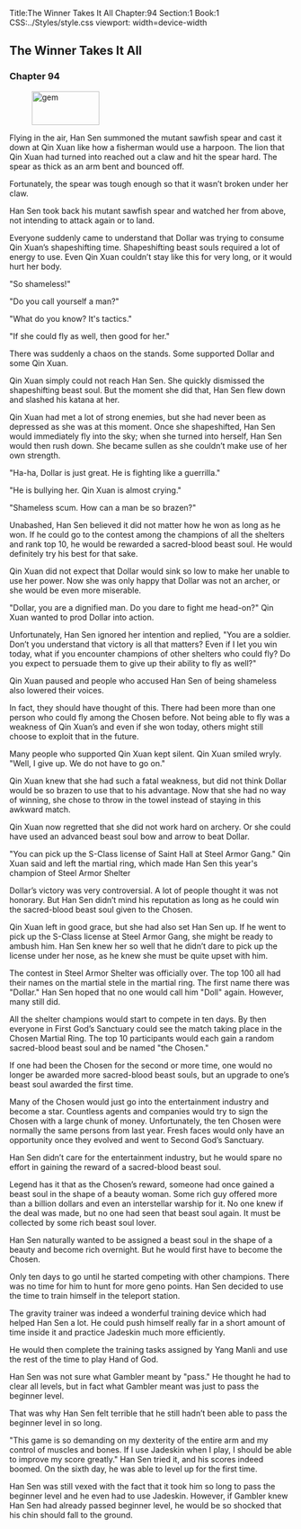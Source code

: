 Title:The Winner Takes It All 
Chapter:94 
Section:1 
Book:1 
CSS:../Styles/style.css 
viewport: width=device-width
  
## The Winner Takes It All
### Chapter 94
  
<figure>
	<img src="../Images/gem.gif" alt="gem" id="gem" width="120" height="60" />
</figure>
  

  
Flying in the air, Han Sen summoned the mutant sawfish spear and cast it down at Qin Xuan like how a fisherman would use a harpoon. The lion that Qin Xuan had turned into reached out a claw and hit the spear hard. The spear as thick as an arm bent and bounced off.

Fortunately, the spear was tough enough so that it wasn’t broken under her claw.

Han Sen took back his mutant sawfish spear and watched her from above, not intending to attack again or to land.

Everyone suddenly came to understand that Dollar was trying to consume Qin Xuan’s shapeshifting time. Shapeshifting beast souls required a lot of energy to use. Even Qin Xuan couldn’t stay like this for very long, or it would hurt her body.

"So shameless!"

"Do you call yourself a man?"

"What do you know? It's tactics."

"If she could fly as well, then good for her."

There was suddenly a chaos on the stands. Some supported Dollar and some Qin Xuan.

Qin Xuan simply could not reach Han Sen. She quickly dismissed the shapeshifting beast soul. But the moment she did that, Han Sen flew down and slashed his katana at her.

Qin Xuan had met a lot of strong enemies, but she had never been as depressed as she was at this moment. Once she shapeshifted, Han Sen would immediately fly into the sky; when she turned into herself, Han Sen would then rush down. She became sullen as she couldn’t make use of her own strength.

"Ha-ha, Dollar is just great. He is fighting like a guerrilla."

"He is bullying her. Qin Xuan is almost crying."

"Shameless scum. How can a man be so brazen?"

Unabashed, Han Sen believed it did not matter how he won as long as he won. If he could go to the contest among the champions of all the shelters and rank top 10, he would be rewarded a sacred-blood beast soul. He would definitely try his best for that sake.

Qin Xuan did not expect that Dollar would sink so low to make her unable to use her power. Now she was only happy that Dollar was not an archer, or she would be even more miserable.

"Dollar, you are a dignified man. Do you dare to fight me head-on?" Qin Xuan wanted to prod Dollar into action.

Unfortunately, Han Sen ignored her intention and replied, "You are a soldier. Don’t you understand that victory is all that matters? Even if I let you win today, what if you encounter champions of other shelters who could fly? Do you expect to persuade them to give up their ability to fly as well?"

Qin Xuan paused and people who accused Han Sen of being shameless also lowered their voices.

In fact, they should have thought of this. There had been more than one person who could fly among the Chosen before. Not being able to fly was a weakness of Qin Xuan’s and even if she won today, others might still choose to exploit that in the future.

Many people who supported Qin Xuan kept silent. Qin Xuan smiled wryly. "Well, I give up. We do not have to go on."

Qin Xuan knew that she had such a fatal weakness, but did not think Dollar would be so brazen to use that to his advantage. Now that she had no way of winning, she chose to throw in the towel instead of staying in this awkward match.

Qin Xuan now regretted that she did not work hard on archery. Or she could have used an advanced beast soul bow and arrow to beat Dollar.

"You can pick up the S-Class license of Saint Hall at Steel Armor Gang." Qin Xuan said and left the martial ring, which made Han Sen this year's champion of Steel Armor Shelter

Dollar’s victory was very controversial. A lot of people thought it was not honorary. But Han Sen didn’t mind his reputation as long as he could win the sacred-blood beast soul given to the Chosen.

Qin Xuan left in good grace, but she had also set Han Sen up. If he went to pick up the S-Class license at Steel Armor Gang, she might be ready to ambush him. Han Sen knew her so well that he didn’t dare to pick up the license under her nose, as he knew she must be quite upset with him.

The contest in Steel Armor Shelter was officially over. The top 100 all had their names on the martial stele in the martial ring. The first name there was "Dollar." Han Sen hoped that no one would call him "Doll" again. However, many still did.

All the shelter champions would start to compete in ten days. By then everyone in First God’s Sanctuary could see the match taking place in the Chosen Martial Ring. The top 10 participants would each gain a random sacred-blood beast soul and be named "the Chosen."

If one had been the Chosen for the second or more time, one would no longer be awarded more sacred-blood beast souls, but an upgrade to one’s beast soul awarded the first time.

Many of the Chosen would just go into the entertainment industry and become a star. Countless agents and companies would try to sign the Chosen with a large chunk of money. Unfortunately, the ten Chosen were normally the same persons from last year. Fresh faces would only have an opportunity once they evolved and went to Second God’s Sanctuary.

Han Sen didn’t care for the entertainment industry, but he would spare no effort in gaining the reward of a sacred-blood beast soul.

Legend has it that as the Chosen’s reward, someone had once gained a beast soul in the shape of a beauty woman. Some rich guy offered more than a billion dollars and even an interstellar warship for it. No one knew if the deal was made, but no one had seen that beast soul again. It must be collected by some rich beast soul lover.

Han Sen naturally wanted to be assigned a beast soul in the shape of a beauty and become rich overnight. But he would first have to become the Chosen.

Only ten days to go until he started competing with other champions. There was no time for him to hunt for more geno points. Han Sen decided to use the time to train himself in the teleport station.

The gravity trainer was indeed a wonderful training device which had helped Han Sen a lot. He could push himself really far in a short amount of time inside it and practice Jadeskin much more efficiently.

He would then complete the training tasks assigned by Yang Manli and use the rest of the time to play Hand of God.

Han Sen was not sure what Gambler meant by "pass." He thought he had to clear all levels, but in fact what Gambler meant was just to pass the beginner level.

That was why Han Sen felt terrible that he still hadn’t been able to pass the beginner level in so long.

"This game is so demanding on my dexterity of the entire arm and my control of muscles and bones. If I use Jadeskin when I play, I should be able to improve my score greatly." Han Sen tried it, and his scores indeed boomed. On the sixth day, he was able to level up for the first time.

Han Sen was still vexed with the fact that it took him so long to pass the beginner level and he even had to use Jadeskin. However, if Gambler knew Han Sen had already passed beginner level, he would be so shocked that his chin should fall to the ground.